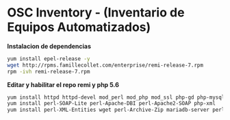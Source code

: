 # OSC Inventory - (Inventario de Equipos Automatizados)

**Instalacion de dependencias**
```bash
yum install epel-release -y
wget http://rpms.famillecollet.com/enterprise/remi-release-7.rpm
rpm -ivh remi-release-7.rpm
```

**Editar y habilitar el repo remi y php 5.6**
```bash
yum install httpd httpd-devel mod_perl mod_php mod_ssl php-gd php-mysql php-mbstring php perl perl-XML-Simple perl-Compress-Zlib perl-DBI perl-DBD-MySQL perl-Net-IP 
yum install perl-SOAP-Lite perl-Apache-DBI perl-Apache2-SOAP php-xml
yum install perl-XML-Entities wget perl-Archive-Zip mariadb-server perl-Mojolicious* perl-Switch perl-Plack* perl-Parse-EDID php-soap 
```
